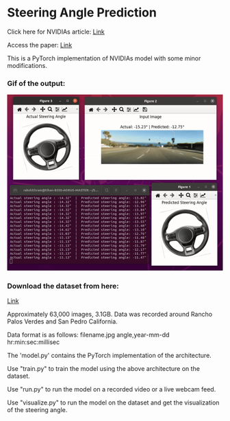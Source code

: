 # Steering Angle Prediction

Click here for NVIDIAs article: [Link](https://developer.nvidia.com/blog/deep-learning-self-driving-cars/)

Access the paper: [Link](https://arxiv.org/pdf/1604.07316v1)

This is a PyTorch implementation of NVIDIAs model with some minor modifications. 


### Gif of the output:
![](https://github.com/Rakshith-Ram/Steering_Angle_Prediction/blob/main/demo_on_dataset.gif)

### Download the dataset from here: 
[Link](https://drive.google.com/file/d/1PZWa6H0i1PCH9zuYcIh5Ouk_p-9Gh58B/view?pli=1)

Approximately 63,000 images, 3.1GB. Data was recorded around Rancho Palos Verdes and San Pedro California.

Data format is as follows: filename.jpg angle,year-mm-dd hr:min:sec:millisec

The 'model.py' contains the PyTorch implementation of the architecture.

Use "train.py" to train the model using the above architecture on the dataset.

Use "run.py" to run the model on a recorded video or a live webcam feed.

Use "visualize.py" to run the model on the dataset and get the visualization of the steering angle.
